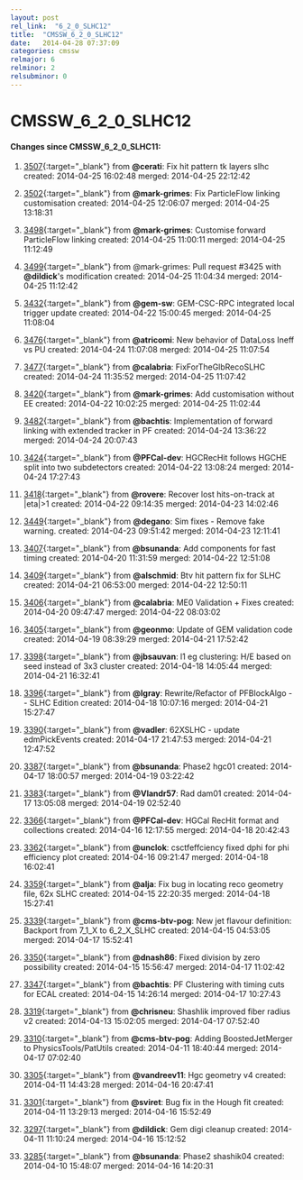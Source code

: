 ```yaml
---
layout: post
rel_link:  "6_2_0_SLHC12"
title:  "CMSSW_6_2_0_SLHC12"
date:   2014-04-28 07:37:09
categories: cmssw
relmajor: 6
relminor: 2
relsubminor: 0
---
```


# CMSSW_6_2_0_SLHC12
#### Changes since CMSSW_6_2_0_SLHC11:

1. [3507](http://github.com/cms-sw/cmssw/pull/3507){:target="_blank"}  from **@cerati**: Fix hit pattern tk layers slhc created: 2014-04-25 16:02:48 merged: 2014-04-25 22:12:42

2. [3502](http://github.com/cms-sw/cmssw/pull/3502){:target="_blank"}  from **@mark-grimes**: Fix ParticleFlow linking customisation created: 2014-04-25 12:06:07 merged: 2014-04-25 13:18:31

3. [3498](http://github.com/cms-sw/cmssw/pull/3498){:target="_blank"}  from **@mark-grimes**: Customise forward ParticleFlow linking created: 2014-04-25 11:00:11 merged: 2014-04-25 11:12:49

4. [3499](http://github.com/cms-sw/cmssw/pull/3499){:target="_blank"}  from @mark-grimes: Pull request #3425 with **@dildick**'s modification created: 2014-04-25 11:04:34 merged: 2014-04-25 11:12:42

5. [3432](http://github.com/cms-sw/cmssw/pull/3432){:target="_blank"}  from **@gem-sw**: GEM-CSC-RPC integrated local trigger update created: 2014-04-22 15:00:45 merged: 2014-04-25 11:08:04

6. [3476](http://github.com/cms-sw/cmssw/pull/3476){:target="_blank"}  from **@atricomi**: New behavior of DataLoss Ineff vs PU created: 2014-04-24 11:07:08 merged: 2014-04-25 11:07:54

7. [3477](http://github.com/cms-sw/cmssw/pull/3477){:target="_blank"}  from **@calabria**: FixForTheGlbRecoSLHC created: 2014-04-24 11:35:52 merged: 2014-04-25 11:07:42

8. [3420](http://github.com/cms-sw/cmssw/pull/3420){:target="_blank"}  from **@mark-grimes**: Add customisation without EE created: 2014-04-22 10:02:25 merged: 2014-04-25 11:02:44

9. [3482](http://github.com/cms-sw/cmssw/pull/3482){:target="_blank"}  from **@bachtis**: Implementation of forward linking with extended tracker in PF created: 2014-04-24 13:36:22 merged: 2014-04-24 20:07:43

10. [3424](http://github.com/cms-sw/cmssw/pull/3424){:target="_blank"}  from **@PFCal-dev**: HGCRecHit follows HGCHE split into two subdetectors created: 2014-04-22 13:08:24 merged: 2014-04-24 17:27:43

11. [3418](http://github.com/cms-sw/cmssw/pull/3418){:target="_blank"}  from **@rovere**: Recover lost hits-on-track at |eta|>1 created: 2014-04-22 09:14:35 merged: 2014-04-23 14:02:46

12. [3449](http://github.com/cms-sw/cmssw/pull/3449){:target="_blank"}  from **@degano**: Sim fixes - Remove fake warning. created: 2014-04-23 09:51:42 merged: 2014-04-23 12:11:41

13. [3407](http://github.com/cms-sw/cmssw/pull/3407){:target="_blank"}  from **@bsunanda**: Add components for fast timing created: 2014-04-20 11:31:59 merged: 2014-04-22 12:51:08

14. [3409](http://github.com/cms-sw/cmssw/pull/3409){:target="_blank"}  from **@alschmid**: Btv hit pattern fix for SLHC created: 2014-04-21 06:53:00 merged: 2014-04-22 12:50:11

15. [3406](http://github.com/cms-sw/cmssw/pull/3406){:target="_blank"}  from **@calabria**: ME0 Validation + Fixes created: 2014-04-20 09:47:47 merged: 2014-04-22 08:03:02

16. [3405](http://github.com/cms-sw/cmssw/pull/3405){:target="_blank"}  from **@geonmo**: Update of GEM validation code created: 2014-04-19 08:39:29 merged: 2014-04-21 17:52:42

17. [3398](http://github.com/cms-sw/cmssw/pull/3398){:target="_blank"}  from **@jbsauvan**: l1 eg clustering: H/E based on seed instead of 3x3 cluster created: 2014-04-18 14:05:44 merged: 2014-04-21 16:32:41

18. [3396](http://github.com/cms-sw/cmssw/pull/3396){:target="_blank"}  from **@lgray**: Rewrite/Refactor of PFBlockAlgo -- SLHC Edition created: 2014-04-18 10:07:16 merged: 2014-04-21 15:27:47

19. [3390](http://github.com/cms-sw/cmssw/pull/3390){:target="_blank"}  from **@vadler**: 62XSLHC - update edmPickEvents created: 2014-04-17 21:47:53 merged: 2014-04-21 12:47:52

20. [3387](http://github.com/cms-sw/cmssw/pull/3387){:target="_blank"}  from **@bsunanda**: Phase2 hgc01 created: 2014-04-17 18:00:57 merged: 2014-04-19 03:22:42

21. [3383](http://github.com/cms-sw/cmssw/pull/3383){:target="_blank"}  from **@Vlandr57**: Rad dam01 created: 2014-04-17 13:05:08 merged: 2014-04-19 02:52:40

22. [3366](http://github.com/cms-sw/cmssw/pull/3366){:target="_blank"}  from **@PFCal-dev**: HGCal RecHit format and collections created: 2014-04-16 12:17:55 merged: 2014-04-18 20:42:43

23. [3362](http://github.com/cms-sw/cmssw/pull/3362){:target="_blank"}  from **@unclok**: csctfeffciency fixed dphi for phi efficiency plot created: 2014-04-16 09:21:47 merged: 2014-04-18 16:02:41

24. [3359](http://github.com/cms-sw/cmssw/pull/3359){:target="_blank"}  from **@alja**: Fix bug in locating reco geometry file, 62x SLHC created: 2014-04-15 22:20:35 merged: 2014-04-18 15:27:41

25. [3339](http://github.com/cms-sw/cmssw/pull/3339){:target="_blank"}  from **@cms-btv-pog**: New jet flavour definition: Backport from 7_1_X to 6_2_X_SLHC created: 2014-04-15 04:53:05 merged: 2014-04-17 15:52:41

26. [3350](http://github.com/cms-sw/cmssw/pull/3350){:target="_blank"}  from **@dnash86**: Fixed division by zero possibility created: 2014-04-15 15:56:47 merged: 2014-04-17 11:02:42

27. [3347](http://github.com/cms-sw/cmssw/pull/3347){:target="_blank"}  from **@bachtis**: PF Clustering  with timing cuts for ECAL created: 2014-04-15 14:26:14 merged: 2014-04-17 10:27:43

28. [3319](http://github.com/cms-sw/cmssw/pull/3319){:target="_blank"}  from **@chrisneu**: Shashlik improved fiber radius v2 created: 2014-04-13 15:02:05 merged: 2014-04-17 07:52:40

29. [3310](http://github.com/cms-sw/cmssw/pull/3310){:target="_blank"}  from **@cms-btv-pog**: Adding BoostedJetMerger to PhysicsTools/PatUtils created: 2014-04-11 18:40:44 merged: 2014-04-17 07:02:40

30. [3305](http://github.com/cms-sw/cmssw/pull/3305){:target="_blank"}  from **@vandreev11**: Hgc geometry v4 created: 2014-04-11 14:43:28 merged: 2014-04-16 20:47:41

31. [3301](http://github.com/cms-sw/cmssw/pull/3301){:target="_blank"}  from **@sviret**: Bug fix in the Hough fit created: 2014-04-11 13:29:13 merged: 2014-04-16 15:52:49

32. [3297](http://github.com/cms-sw/cmssw/pull/3297){:target="_blank"}  from **@dildick**: Gem digi cleanup created: 2014-04-11 11:10:24 merged: 2014-04-16 15:12:52

33. [3285](http://github.com/cms-sw/cmssw/pull/3285){:target="_blank"}  from **@bsunanda**: Phase2 shashik04 created: 2014-04-10 15:48:07 merged: 2014-04-16 14:20:31
